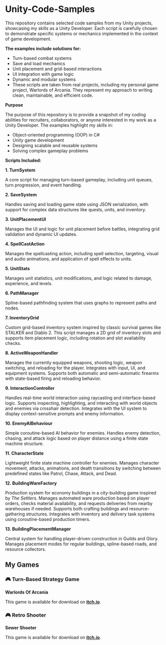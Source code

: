# Unity-Code-Samples
This repository contains selected code samples from my Unity projects, showcasing my skills as a Unity Developer. Each script is carefully chosen to demonstrate specific systems or mechanics implemented in the context of game development.

**The examples include solutions for:**

- Turn-based combat systems
- Save and load mechanics
- Unit placement and grid-based interactions
- UI integration with game logic
- Dynamic and modular systems
- These scripts are taken from real projects, including my personal game project, Warlords of Arcania. They represent my approach to writing clean, maintainable, and efficient code.

**Purpose**

The purpose of this repository is to provide a snapshot of my coding abilities for recruiters, collaborators, or anyone interested in my work as a Unity Developer. The examples highlight my skills in:

- Object-oriented programming (OOP) in C#
- Unity game development
- Designing scalable and reusable systems
- Solving complex gameplay problems

**Scripts Included:**

**1. TurnSystem**

A core script for managing turn-based gameplay, including unit queues, turn progression, and event handling.

**2. SaveSystem**

Handles saving and loading game state using JSON serialization, with support for complex data structures like quests, units, and inventory.

**3. UnitPlacementUI**

Manages the UI and logic for unit placement before battles, integrating grid validation and dynamic UI updates.

**4. SpellCastAction**

Manages the spellcasting action, including spell selection, targeting, visual and audio animations, and application of spell effects to units.

**5. UnitStats**

Manages unit statistics, unit modifications, and logic related to damage, experience, and levels.

**6. PathManager**

Spline-based pathfinding system that uses graphs to represent paths and nodes.

**7. InventoryGrid**

Custom grid-based inventory system inspired by classic survival games like STALKER and Diablo 2. This script manages a 2D grid of inventory slots and supports item placement logic, including rotation and slot availability checks.

**8. ActiveWeaponHandler**

Manages the currently equipped weapons, shooting logic, weapon switching, and reloading for the player. Integrates with input, UI, and equipment systems. Supports both automatic and semi-automatic firearms with state-based firing and reloading behavior.

**9. InteractionController**

Handles real-time world interaction using raycasting and interface-based logic. Supports inspecting, highlighting, and interacting with world objects and enemies via crosshair detection. Integrates with the UI system to display context-sensitive prompts and enemy information.

**10. EnemyAIBehaviour**

Simple coroutine-based AI behavior for enemies. Handles enemy detection, chasing, and attack logic based on player distance using a finite state machine structure.

**11. CharacterState**

Lightweight finite state machine controller for enemies. Manages character movement, attacks, animations, and death transitions by switching between predefined states like Patrol, Chase, Attack, and Dead.

**12. BuildingWareFactory**

Production system for economy buildings in a city-building game inspired by *The Settlers*. Manages automated ware production based on player orders, checks material availability, and requests deliveries from nearby warehouses if needed. Supports both crafting buildings and resource-gathering structures. Integrates with inventory and delivery task systems using coroutine-based production timers.

**13. BuildingPlacementManager**

Central system for handling player-driven construction in Guilds and Glory. Manages placement modes for regular buildings, spline-based roads, and resource collectors.


## My Games ##

### 🎮 Turn-Based Strategy Game ###

**Warlords Of Arcania**

This game is available for download on **[itch.io](https://vargow55.itch.io/warlords-of-arcania)**. 

### 🎮 Retro Shooter ###

**Sewer Shooter**

This game is available for download on **[itch.io](https://vargow55.itch.io/sewer-shooter)**. 


